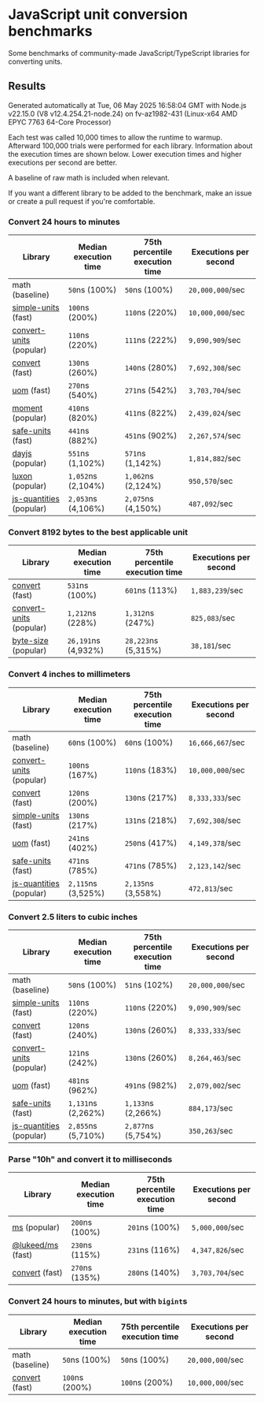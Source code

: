 # JavaScript unit conversion benchmarks

Some benchmarks of community-made JavaScript/TypeScript libraries for converting units.

## Results

<!-- beginblock(results) -->

Generated automatically at Tue, 06 May 2025 16:58:04 GMT with Node.js v22.15.0 (V8 v12.4.254.21-node.24) on fv-az1982-431 (Linux-x64 AMD EPYC 7763 64-Core Processor)

Each test was called 10,000 times to allow the runtime to warmup.
Afterward 100,000 trials were performed for each library.
Information about the execution times are shown below.
Lower execution times and higher executions per second are better.

A baseline of raw math is included when relevant.

If you want a different library to be added to the benchmark, make an issue or create a pull request if you're comfortable.

### Convert 24 hours to minutes

| Library                                                            | Median execution time | 75th percentile execution time | Executions per second |
| ------------------------------------------------------------------ | --------------------- | ------------------------------ | --------------------- |
| math (baseline)                                                    | `50`ns (100%)         | `50`ns (100%)                  | `20,000,000`/sec      |
| [simple-units](https://npmjs.com/package/simple-units) (fast)      | `100`ns (200%)        | `110`ns (220%)                 | `10,000,000`/sec      |
| [convert-units](https://npmjs.com/package/convert-units) (popular) | `110`ns (220%)        | `111`ns (222%)                 | `9,090,909`/sec       |
| [convert](https://npmjs.com/package/convert) (fast)                | `130`ns (260%)        | `140`ns (280%)                 | `7,692,308`/sec       |
| [uom](https://npmjs.com/package/uom) (fast)                        | `270`ns (540%)        | `271`ns (542%)                 | `3,703,704`/sec       |
| [moment](https://npmjs.com/package/moment) (popular)               | `410`ns (820%)        | `411`ns (822%)                 | `2,439,024`/sec       |
| [safe-units](https://npmjs.com/package/safe-units) (fast)          | `441`ns (882%)        | `451`ns (902%)                 | `2,267,574`/sec       |
| [dayjs](https://npmjs.com/package/dayjs) (popular)                 | `551`ns (1,102%)      | `571`ns (1,142%)               | `1,814,882`/sec       |
| [luxon](https://npmjs.com/package/luxon) (popular)                 | `1,052`ns (2,104%)    | `1,062`ns (2,124%)             | `950,570`/sec         |
| [js-quantities](https://npmjs.com/package/js-quantities) (popular) | `2,053`ns (4,106%)    | `2,075`ns (4,150%)             | `487,092`/sec         |

### Convert 8192 bytes to the best applicable unit

| Library                                                            | Median execution time | 75th percentile execution time | Executions per second |
| ------------------------------------------------------------------ | --------------------- | ------------------------------ | --------------------- |
| [convert](https://npmjs.com/package/convert) (fast)                | `531`ns (100%)        | `601`ns (113%)                 | `1,883,239`/sec       |
| [convert-units](https://npmjs.com/package/convert-units) (popular) | `1,212`ns (228%)      | `1,312`ns (247%)               | `825,083`/sec         |
| [byte-size](https://npmjs.com/package/byte-size) (popular)         | `26,191`ns (4,932%)   | `28,223`ns (5,315%)            | `38,181`/sec          |

### Convert 4 inches to millimeters

| Library                                                            | Median execution time | 75th percentile execution time | Executions per second |
| ------------------------------------------------------------------ | --------------------- | ------------------------------ | --------------------- |
| math (baseline)                                                    | `60`ns (100%)         | `60`ns (100%)                  | `16,666,667`/sec      |
| [convert-units](https://npmjs.com/package/convert-units) (popular) | `100`ns (167%)        | `110`ns (183%)                 | `10,000,000`/sec      |
| [convert](https://npmjs.com/package/convert) (fast)                | `120`ns (200%)        | `130`ns (217%)                 | `8,333,333`/sec       |
| [simple-units](https://npmjs.com/package/simple-units) (fast)      | `130`ns (217%)        | `131`ns (218%)                 | `7,692,308`/sec       |
| [uom](https://npmjs.com/package/uom) (fast)                        | `241`ns (402%)        | `250`ns (417%)                 | `4,149,378`/sec       |
| [safe-units](https://npmjs.com/package/safe-units) (fast)          | `471`ns (785%)        | `471`ns (785%)                 | `2,123,142`/sec       |
| [js-quantities](https://npmjs.com/package/js-quantities) (popular) | `2,115`ns (3,525%)    | `2,135`ns (3,558%)             | `472,813`/sec         |

### Convert 2.5 liters to cubic inches

| Library                                                            | Median execution time | 75th percentile execution time | Executions per second |
| ------------------------------------------------------------------ | --------------------- | ------------------------------ | --------------------- |
| math (baseline)                                                    | `50`ns (100%)         | `51`ns (102%)                  | `20,000,000`/sec      |
| [simple-units](https://npmjs.com/package/simple-units) (fast)      | `110`ns (220%)        | `110`ns (220%)                 | `9,090,909`/sec       |
| [convert](https://npmjs.com/package/convert) (fast)                | `120`ns (240%)        | `130`ns (260%)                 | `8,333,333`/sec       |
| [convert-units](https://npmjs.com/package/convert-units) (popular) | `121`ns (242%)        | `130`ns (260%)                 | `8,264,463`/sec       |
| [uom](https://npmjs.com/package/uom) (fast)                        | `481`ns (962%)        | `491`ns (982%)                 | `2,079,002`/sec       |
| [safe-units](https://npmjs.com/package/safe-units) (fast)          | `1,131`ns (2,262%)    | `1,133`ns (2,266%)             | `884,173`/sec         |
| [js-quantities](https://npmjs.com/package/js-quantities) (popular) | `2,855`ns (5,710%)    | `2,877`ns (5,754%)             | `350,263`/sec         |

### Parse "10h" and convert it to milliseconds

| Library                                                   | Median execution time | 75th percentile execution time | Executions per second |
| --------------------------------------------------------- | --------------------- | ------------------------------ | --------------------- |
| [ms](https://npmjs.com/package/ms) (popular)              | `200`ns (100%)        | `201`ns (100%)                 | `5,000,000`/sec       |
| [@lukeed/ms](https://npmjs.com/package/@lukeed/ms) (fast) | `230`ns (115%)        | `231`ns (116%)                 | `4,347,826`/sec       |
| [convert](https://npmjs.com/package/convert) (fast)       | `270`ns (135%)        | `280`ns (140%)                 | `3,703,704`/sec       |

### Convert 24 hours to minutes, but with `bigint`s

| Library                                             | Median execution time | 75th percentile execution time | Executions per second |
| --------------------------------------------------- | --------------------- | ------------------------------ | --------------------- |
| math (baseline)                                     | `50`ns (100%)         | `50`ns (100%)                  | `20,000,000`/sec      |
| [convert](https://npmjs.com/package/convert) (fast) | `100`ns (200%)        | `100`ns (200%)                 | `10,000,000`/sec      |

<!-- endblock(results) -->
